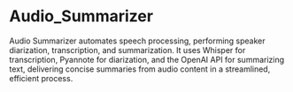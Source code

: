 # Audio_Summarizer
Audio Summarizer automates speech processing, performing speaker diarization, transcription, and summarization. It uses Whisper for transcription, Pyannote for diarization, and the OpenAI API for summarizing text, delivering concise summaries from audio content in a streamlined, efficient process.
